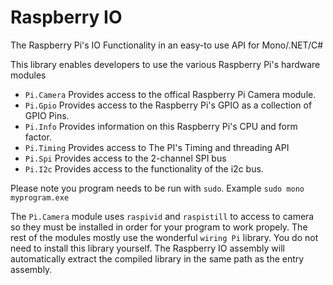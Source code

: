 # Raspberry IO
The Raspberry Pi's IO Functionality in an easy-to use API for Mono/.NET/C#

This library enables developers to use the various Raspberry Pi's hardware modules
* ```Pi.Camera``` Provides access to the offical Raspberry Pi Camera module.
* ```Pi.Gpio``` Provides access to the Raspberry Pi's GPIO as a collection of GPIO Pins.
* ```Pi.Info``` Provides information on this Raspberry Pi's CPU and form factor.
* ```Pi.Timing``` Provides access to The PI's Timing and threading API
* ```Pi.Spi``` Provides access to the 2-channel SPI bus
* ```Pi.I2c``` Provides access to the functionality of the i2c bus.

Please note you program needs to be run with ```sudo```. Example ```sudo mono myprogram.exe```

The ```Pi.Camera``` module uses ```raspivid``` and ```raspistill``` to access to camera so they must be installed in order for your program to work propely.
The rest of the modules mostly use the wonderful ```wiring Pi``` library. You do not need to install this library yourself. The Raspberry IO assembly will automatically extract the compiled library in the same path as the entry assembly.
